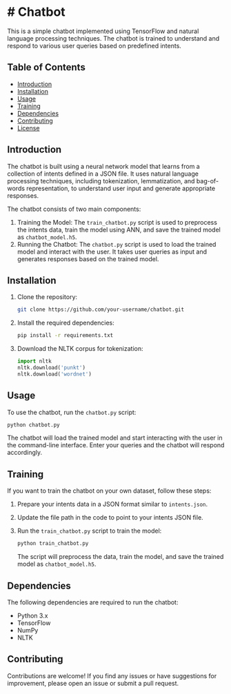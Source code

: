 
# # Chatbot

This is a simple chatbot implemented using TensorFlow and natural language processing techniques. The chatbot is trained to understand and respond to various user queries based on predefined intents.

## Table of Contents

- [Introduction](#introduction)
- [Installation](#installation)
- [Usage](#usage)
- [Training](#training)
- [Dependencies](#dependencies)
- [Contributing](#contributing)
- [License](#license)

## Introduction

The chatbot is built using a neural network model that learns from a collection of intents defined in a JSON file. It uses natural language processing techniques, including tokenization, lemmatization, and bag-of-words representation, to understand user input and generate appropriate responses.

The chatbot consists of two main components:
1. Training the Model: The `train_chatbot.py` script is used to preprocess the intents data, train the model using ANN, and save the trained model as `chatbot_model.h5`.
2. Running the Chatbot: The `chatbot.py` script is used to load the trained model and interact with the user. It takes user queries as input and generates responses based on the trained model.

## Installation

1. Clone the repository:
   ```bash
   git clone https://github.com/your-username/chatbot.git
   ```

2. Install the required dependencies:
   ```bash
   pip install -r requirements.txt
   ```

3. Download the NLTK corpus for tokenization:
   ```python
   import nltk
   nltk.download('punkt')
   nltk.download('wordnet')
   ```

## Usage

To use the chatbot, run the `chatbot.py` script:
```bash
python chatbot.py
```

The chatbot will load the trained model and start interacting with the user in the command-line interface. Enter your queries and the chatbot will respond accordingly.

## Training

If you want to train the chatbot on your own dataset, follow these steps:

1. Prepare your intents data in a JSON format similar to `intents.json`.

2. Update the file path in the code to point to your intents JSON file.

3. Run the `train_chatbot.py` script to train the model:
   ```bash
   python train_chatbot.py
   ```

   The script will preprocess the data, train the model, and save the trained model as `chatbot_model.h5`.

## Dependencies

The following dependencies are required to run the chatbot:

- Python 3.x
- TensorFlow
- NumPy
- NLTK

## Contributing

Contributions are welcome! If you find any issues or have suggestions for improvement, please open an issue or submit a pull request.

